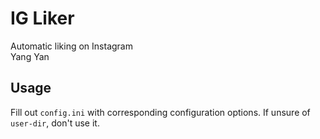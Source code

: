 # IG Liker

Automatic liking on Instagram\
Yang Yan

## Usage

Fill out `config.ini` with corresponding configuration options. If unsure of `user-dir`, don't use it.